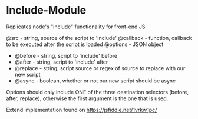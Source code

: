 # Include-Module
Replicates node's "include" functionality for front-end JS


@src - string, source of the script to 'include'
@callback - function, callback to be executed after the script is loaded
@options - JSON object
- @before - string, script to 'include' before
- @after - string, script to 'include' after
- @replace - string, script source or regex of source to replace with our new script
- @async - boolean, whether or not our new script should be async

Options should only include ONE of the three destination selectors (before, after, replace), 
otherwise the first argument is the one that is used.

Extend implementation found on https://jsfiddle.net/1vrkw1pc/
